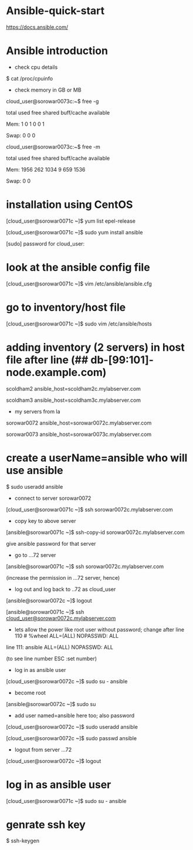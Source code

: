 # Ansible-quick-start

https://docs.ansible.com/



# Ansible introduction

- check cpu details

$ cat /proc/cpuinfo

- check memory in GB or MB

cloud_user@sorowar0073c:~$ free -g

total        used        free      shared  buff/cache   available
              
Mem:              1           0           1           0           0           1

Swap:             0           0           0

cloud_user@sorowar0073c:~$ free -m


total        used        free      shared  buff/cache   available

Mem:           1956         262        1034           9         659        1536

Swap:             0           0 


# installation using CentOS 

[cloud_user@sorowar0071c ~]$ yum list epel-release

[cloud_user@sorowar0071c ~]$ sudo yum install ansible

[sudo] password for cloud_user: 


# look at the ansible config file

[cloud_user@sorowar0071c ~]$ vim /etc/ansible/ansible.cfg 


# go to inventory/host file

[cloud_user@sorowar0071c ~]$ sudo vim /etc/ansible/hosts 


# adding inventory (2 servers) in host file after line (## db-[99:101]-node.example.com)

scoldham2 ansible_host=scoldham2c.mylabserver.com

scoldham3 ansible_host=scoldham3c.mylabserver.com

- my servers from la

sorowar0072 ansible_host=sorowar0072c.mylabserver.com

sorowar0073 ansible_host=sorowar0073c.mylabserver.com


# create a userName=ansible who will use ansible

$ sudo useradd ansible



- connect to server sorowar0072

[cloud_user@sorowar0071c ~]$ ssh sorowar0072c.mylabserver.com



- copy key to above server

[ansible@sorowar0071c ~]$ ssh-copy-id sorowar0072c.mylabserver.com

give ansible password for that server


- go to ...72 server

[ansible@sorowar0071c ~]$ ssh sorowar0072c.mylabserver.com


(increase the permission in ...72 server, hence)

- log out and log back to ..72 as cloud_user

[ansible@sorowar0072c ~]$ logout

[ansible@sorowar0071c ~]$ ssh cloud_user@sorowar0072c.mylabserver.com



- lets allow the power like root user without password; change after line 110 # %wheel        ALL=(ALL)       NOPASSWD: ALL


line 111:  ansible        ALL=(ALL)       NOPASSWD: ALL


(to see line number ESC :set number)

- log in as ansible user

[cloud_user@sorowar0072c ~]$ sudo su - ansible


- become root

[ansible@sorowar0072c ~]$ sudo su


- add user named=ansible here too; also password

[cloud_user@sorowar0072c ~]$ sudo useradd ansible

[cloud_user@sorowar0072c ~]$ sudo passwd ansible



- logout from server ...72


[cloud_user@sorowar0072c ~]$ logout


# log in as ansible user

[cloud_user@sorowar0071c ~]$ sudo su - ansible



# genrate ssh key

$ ssh-keygen



















